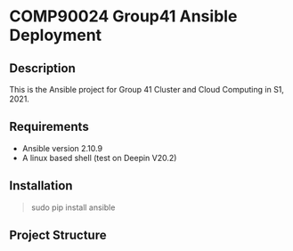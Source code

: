 # COMP90024 Group41 Ansible Deployment

## Description
This is the Ansible project for Group 41 Cluster and Cloud Computing in S1, 2021.
## Requirements
- Ansible version 2.10.9
- A linux based shell (test on Deepin V20.2)
## Installation
>sudo pip install ansible
## Project Structure